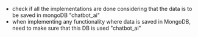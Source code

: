 - check if all the implementations are done considering that the data is to be saved in mongoDB "chatbot_ai"
- when implementing any functionality where data is saved in MongoDB, need to make sure that this DB is used "chatbot_ai"